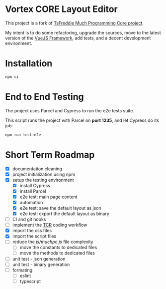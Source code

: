 # Vortex CORE Layout Editor

This project is a fork of [TsFreddie Much Programming Core project](https://github.com/TsFreddie/much-programming-core).

My intent is to do some refactoring, upgrade the sources, move to the latest version of the [VueJS Framework](https://vuejs.org/), add tests, and a decent development environment.

# Installation

```sh
npm ci
```

# End to End Testing

The project uses Parcel and Cypress to run the e2e tests suite.

This script runs the project with Parcel on **port 1235**, and let Cypress do its job:

```sh
npm run test:e2e
```

# Short Term Roadmap

- [x] documentation cleaning
- [x] project initialization using npm
- [x] setup the testing environment
    - [x] install Cypress
    - [x] install Parcel
    - [x] e2e test: main page content
    - [x] automation
    - [x] e2e test: save the default layout as json
    - [x] e2e test: export the default layout as binary
- [ ] CI and git hooks
- [ ] implement the [TCR](https://medium.com/@kentbeck_7670/test-commit-revert-870bbd756864) coding workflow
- [x] import the css files
- [x] import the script files
- [ ] reduce the _js/muchpc.js_ file complexity
    - [ ] move the constants to dedicated files
    - [ ] move the methods to dedicated files
- [ ] unit test - json generation
- [ ] unit test - binary generation
- [ ] formating
    - [ ] eslint
    - [ ] typescript
